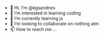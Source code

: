 - 👋 Hi, I’m @kgsandnes
- 👀 I’m interested in learning coding
- 🌱 I’m currently learning js
- 💞️ I’m looking to collaborate on nothing atm
- 📫 How to reach me ...

<!---
kgsandnes/kgsandnes is a ✨ special ✨ repository because its `README.md` (this file) appears on your GitHub profile.
You can click the Preview link to take a look at your changes.
--->
